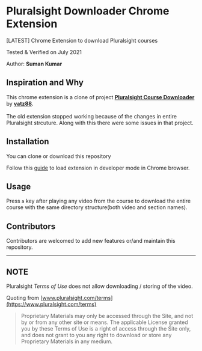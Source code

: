 # Pluralsight Downloader Chrome Extension

[LATEST] Chrome Extension to download Pluralsight courses

Tested & Verified on July 2021

Author: **Suman Kumar**

## Inspiration and Why

This chrome extension is a clone of project [**Pluralsight Course Downloader**](https://github.com/vatz88/Pluralsight-Course-Downloader) by [**vatz88**](https://github.com/vatz88). 
<br><br>
The old extension stopped working because of the changes in entire Pluralsight strcuture. Along with this there were some issues in that project.

## Installation

You can clone or download this repository

Follow this [guide](https://developer.chrome.com/extensions/getstarted#unpacked) to load extension in developer mode in Chrome browser.

## Usage

Press `a` key after playing any video from the course to download the entire course with the same directory structure(both video and section names).

## Contributors

Contributors are welcomed to add new features or/and maintain this repository.

---

## NOTE

Pluralsight _Terms of Use_ does not allow downloading / storing of the video.

Quoting from [www.pluralsight.com/terms](https://www.pluralsight.com/terms)

> Proprietary Materials may only be accessed through the Site, and not by or from any other site or means. The applicable License granted you by these Terms of Use is a right of access through the Site only, and does not grant to you any right to download or store any Proprietary Materials in any medium.
